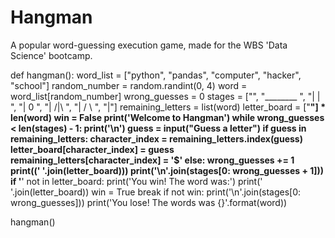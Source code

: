 # Hangman
A popular word-guessing execution game, made for the WBS 'Data Science' bootcamp.

def hangman():
    word_list = ["python", "pandas", "computer", "hacker", "school"]
    random_number = random.randint(0, 4)
    word = word_list[random_number]
    wrong_guesses = 0
    stages = ["", "________      ", "|      |      ", "|      0      ", "|     /|\     ", "|     / \     ", "|"]
    remaining_letters = list(word)
    letter_board = ["__"] * len(word)
    win = False
    print('Welcome to Hangman')
    while wrong_guesses < len(stages) - 1:
        print('\n')
        guess = input("Guess a letter")
        if guess in remaining_letters:
            character_index = remaining_letters.index(guess)
            letter_board[character_index] = guess
            remaining_letters[character_index] = '$'
        else:
            wrong_guesses += 1
        print((' '.join(letter_board)))
        print('\n'.join(stages[0: wrong_guesses + 1]))
        if '__' not in letter_board:
            print('You win! The word was:')
            print(' '.join(letter_board))
            win = True
            break
    if not win:
        print('\n'.join(stages[0: wrong_guesses]))
        print('You lose! The words was {}'.format(word))

hangman()
